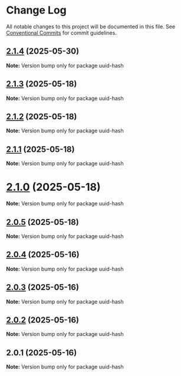 # Change Log

All notable changes to this project will be documented in this file.
See [Conventional Commits](https://conventionalcommits.org) for commit guidelines.

## [2.1.4](https://github.com/launchql/launchql/compare/uuid-hash@2.1.3...uuid-hash@2.1.4) (2025-05-30)

**Note:** Version bump only for package uuid-hash





## [2.1.3](https://github.com/launchql/launchql/compare/uuid-hash@2.1.2...uuid-hash@2.1.3) (2025-05-18)

**Note:** Version bump only for package uuid-hash





## [2.1.2](https://github.com/launchql/launchql/compare/uuid-hash@2.1.1...uuid-hash@2.1.2) (2025-05-18)

**Note:** Version bump only for package uuid-hash





## [2.1.1](https://github.com/launchql/launchql/compare/uuid-hash@2.1.0...uuid-hash@2.1.1) (2025-05-18)

**Note:** Version bump only for package uuid-hash





# [2.1.0](https://github.com/launchql/launchql/compare/uuid-hash@2.0.5...uuid-hash@2.1.0) (2025-05-18)

**Note:** Version bump only for package uuid-hash





## [2.0.5](https://github.com/launchql/launchql/compare/uuid-hash@2.0.4...uuid-hash@2.0.5) (2025-05-18)

**Note:** Version bump only for package uuid-hash





## [2.0.4](https://github.com/launchql/launchql/compare/uuid-hash@2.0.3...uuid-hash@2.0.4) (2025-05-16)

**Note:** Version bump only for package uuid-hash





## [2.0.3](https://github.com/launchql/launchql/compare/uuid-hash@2.0.2...uuid-hash@2.0.3) (2025-05-16)

**Note:** Version bump only for package uuid-hash





## [2.0.2](https://github.com/launchql/launchql/compare/uuid-hash@2.0.1...uuid-hash@2.0.2) (2025-05-16)

**Note:** Version bump only for package uuid-hash





## 2.0.1 (2025-05-16)

**Note:** Version bump only for package uuid-hash
